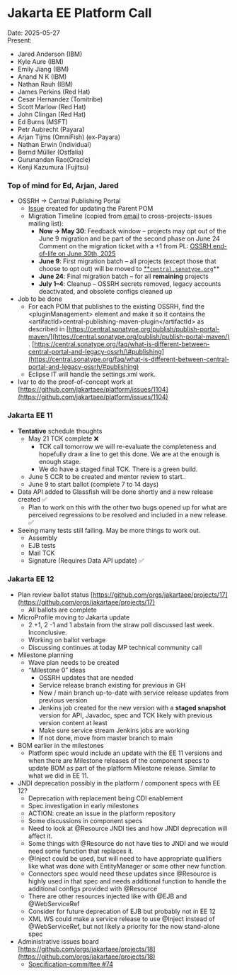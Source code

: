 # Jakarta EE Platform Call

Date: 2025-05-27  
Present:

- Jared Anderson (IBM)  
- Kyle Aure (IBM)  
- Emily Jiang (IBM)  
- Anand N K (IBM)  
- Nathan Rauh (IBM)  
- James Perkins (Red Hat)  
- Cesar Hernandez (Tomitribe)  
- Scott Marlow (Red Hat)  
- John Clingan (Red Hat)  
- Ed Burns (MSFT)  
- Petr Aubrecht (Payara)  
- Arjan Tijms (OmniFish) (ex-Payara)  
- Nathan Erwin (Individual)  
- Bernd Müller (Ostfalia)  
- Gurunandan Rao(Oracle)  
- Kenji Kazumura (Fujitsu)

### Top of mind for Ed, Arjan, Jared

* OSSRH \-\> Central Publishing Portal  
  * [Issue](https://github.com/eclipse-ee4j/ee4j/issues/98) created for updating the Parent POM  
  * Migration Timeline (copied from [email](https://www.eclipse.org/lists/cross-project-issues-dev/msg20056.html) to cross-projects-issues mailing list):  
    * **Now → May 30**: Feedback window – projects may opt out of the June 9 migration and be part of the second phase on June 24 Comment on the migration ticket with a \+1 from PL: [OSSRH end-of-life on June 30th, 2025](https://gitlab.eclipse.org/eclipsefdn/helpdesk/-/issues/5854)  
    * **June 9**: First migration batch – all projects (except those that choose to opt out) will be moved to [**`central.sonatype.org`](http://central.sonatype.org/)**  
    * **June 24**: Final migration batch – for all **remaining** projects  
    * **July 1–4**: Cleanup – OSSRH secrets removed, legacy accounts deactivated, and obsolete configs cleaned up  
* Job to be done  
  * For each POM that publishes to the existing OSSRH, find the \<pluginManagement\> element and make it so it contains the \<artifactId\>central-publishing-maven-plugin\</artifactId\> as described in [https://central.sonatype.org/publish/publish-portal-maven/](https://central.sonatype.org/publish/publish-portal-maven/) . [https://central.sonatype.org/faq/what-is-different-between-central-portal-and-legacy-ossrh/\#publishing](https://central.sonatype.org/faq/what-is-different-between-central-portal-and-legacy-ossrh/#publishing)   
  * Eclipse IT will handle the settings.xml work.  
* Ivar to do the proof-of-concept work at [https://github.com/jakartaee/platform/issues/1104](https://github.com/jakartaee/platform/issues/1104) 

### Jakarta EE 11

* **Tentative** schedule thoughts  
  * May 21 TCK complete ❌  
    * TCK call tomorrow we will re-evaluate the completeness and hopefully draw a line to get this done. We are at the enough is enough stage.  
    * We do have a staged final TCK. There is a green build.  
  * June 5 CCR to be created and mentor review to start..  
  * June 9 to start ballot (complete 7 to 14 days)  
* Data API added to Glassfish will be done shortly and a new release created ✅  
  * Plan to work on this with the other two bugs opened up for what are perceived regressions to be resolved and included in a new release. ✅  
* Seeing many tests still failing.  May be more things to work out.  
  * Assembly  
  * EJB tests  
  * Mail TCK  
  * Signature (Requires Data API update) ✅

### Jakarta EE 12

* Plan review ballot status [https://github.com/orgs/jakartaee/projects/17](https://github.com/orgs/jakartaee/projects/17)   
  * All ballots are complete  
* MicroProfile moving to Jakarta update  
  * 2 \+1, 2 \-1 and 1 abstain from the straw poll discussed last week.  Inconclusive.  
  * Working on ballot verbage  
  * Discussing continues at today MP technical community call  
* Milestone planning  
  * Wave plan needs to be created  
  * “Milestone 0” ideas  
    * OSSRH updates that are needed  
    * Service release branch existing for previous in GH  
    * New / main branch up-to-date with service release updates from previous version  
    * Jenkins job created for the new version with a **staged snapshot** version for API, Javadoc, spec and TCK likely with previous version content at least  
    * Make sure service stream Jenkins jobs are working  
    * If not done, move from master branch to main  
* BOM earlier in the milestones  
  * Platform spec would include an update with the EE 11 versions and when there are Milestone releases of the component specs to update BOM as part of the platform Milestone release.  Similar to what we did in EE 11\.  
* JNDI deprecation possibly in the platform / component specs with EE 12?  
  * Deprecation with replacement being CDI enablement  
  * Spec investigation in early milestones  
  * ACTION:  create an issue in the platform repository  
  * Some discussions in component specs  
  * Need to look at @Resource JNDI ties and how JNDI deprecation will affect it.   
  * Some things with @Resource do not have ties to JNDI and we would need some function that replaces it.    
  * @Inject could be used, but will need to have appropriate qualifiers like what was done with EntityManager or some other new function.   
  * Connectors spec would need these updates since @Resource is highly used in that spec and needs additional function to handle the additional configs provided with @Resource  
  * There are other resources injected like with @EJB and @WebServiceRef  
  * Consider for future deprecation of EJB but probably not in EE 12  
  * XML WS could make a service release to use @Inject instead of @WebServiceRef, but not likely a priority for the now stand-alone spec  
* Administrative issues board [https://github.com/orgs/jakartaee/projects/18](https://github.com/orgs/jakartaee/projects/18)   
  * [Specification-committee \#74](https://github.com/jakartaee/specification-committee/issues/74)